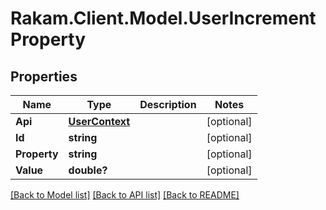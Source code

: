 # Rakam.Client.Model.UserIncrementProperty
## Properties

Name | Type | Description | Notes
------------ | ------------- | ------------- | -------------
**Api** | [**UserContext**](UserContext.md) |  | [optional] 
**Id** | **string** |  | [optional] 
**Property** | **string** |  | [optional] 
**Value** | **double?** |  | [optional] 

[[Back to Model list]](../README.md#documentation-for-models) [[Back to API list]](../README.md#documentation-for-api-endpoints) [[Back to README]](../README.md)

